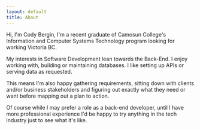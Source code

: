 ```yaml
---
layout: default
title: About
---
```


Hi, I'm Cody Bergin, I'm a recent graduate of Camosun College's Information and Computer Systems Technology program looking for working Victoria BC. 

My interests in Software Development lean towards the Back-End. I enjoy working with, building or maintaining databases. I like setting up APIs or serving data as requested. 

This means I'm also happy gathering requirements, sitting down with clients and/or business stakeholders and figuring out exactly what they need or want before mapping out a plan to action.

Of course while I may prefer a role as a back-end developer, until I have more professional experience I'd be happy to try anything in the tech industry just to see what it's like.